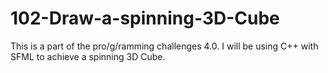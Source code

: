 # 102-Draw-a-spinning-3D-Cube
This is a part of the pro/g/ramming challenges 4.0.
I will be using C++ with SFML to achieve a spinning 3D Cube.
